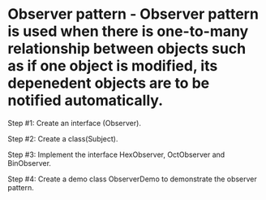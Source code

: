# Observer pattern - Observer pattern is used when there is one-to-many relationship between objects such as if one object is modified, its depenedent objects are to be notified automatically.

Step #1: Create an interface (Observer).

Step #2: Create a class(Subject).

Step #3: Implement the interface HexObserver, OctObserver and BinObserver.

Step #4: Create a demo class ObserverDemo to demonstrate the observer pattern.
